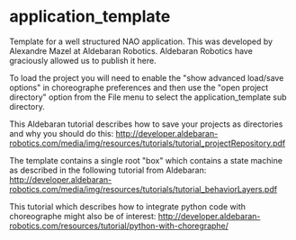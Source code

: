application_template
====================

Template for a well structured NAO application. This was developed by
Alexandre Mazel at Aldebaran Robotics. Aldebaran Robotics have graciously
allowed us to publish it here.

To load the project you will need to enable the "show advanced load/save
options" in choreographe preferences and then use the "open project
directory" option from the File menu to select the application_template sub
directory. 

This Aldebaran tutorial describes how to save your projects as directories
and why you should do this: http://developer.aldebaran-robotics.com/media/img/resources/tutorials/tutorial_projectRepository.pdf

The template contains a single root "box" which contains a state machine as
described in the following tutorial from Aldebaran:
http://developer.aldebaran-robotics.com/media/img/resources/tutorials/tutorial_behaviorLayers.pdf

This tutorial which describes how to integrate python code with
choreographe might also be of interest:
http://developer.aldebaran-robotics.com/resources/tutorial/python-with-choregraphe/

